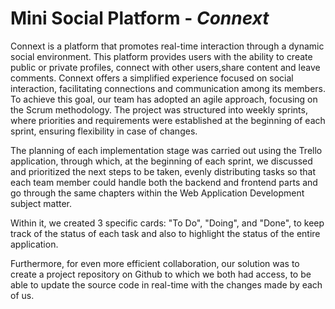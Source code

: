 # **Mini Social Platform** - *Connext*


Connext is a platform that promotes real-time interaction through a dynamic social environment. This platform provides users with the ability to create public or private profiles, connect with other users,share content and leave comments. Connext offers a simplified experience focused on social interaction, facilitating connections and communication among its members. To achieve this goal, our team has adopted an agile approach, focusing on the Scrum methodology. The project was structured into weekly sprints, where priorities and requirements were established at the beginning of each sprint, ensuring flexibility in case of changes.

The planning of each implementation stage was carried out using the Trello application, through which, at the beginning of each sprint, we discussed and prioritized the next steps to be taken, evenly distributing tasks so that each team member could handle both the backend and frontend parts and go through the same chapters within the Web Application Development subject matter.

Within it, we created 3 specific cards: "To Do", "Doing", and "Done", to keep track of the status of each task and also to highlight the status of the entire application.

Furthermore, for even more efficient collaboration, our solution was to create a project repository on Github to which we both had access, to be able to update the source code in real-time with the changes made by each of us. 
